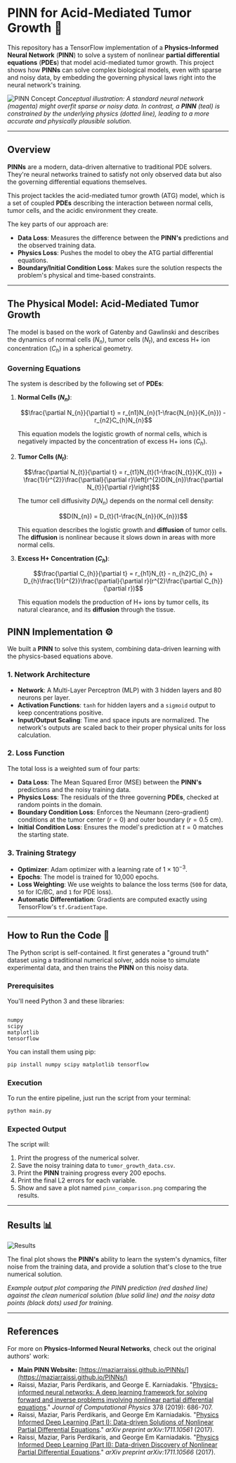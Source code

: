 # PINN for Acid-Mediated Tumor Growth 🧠

This repository has a TensorFlow implementation of a **Physics-Informed Neural Network** (**PINN**) to solve a system of nonlinear **partial differential equations** (**PDEs**) that model acid-mediated tumor growth. This project shows how **PINNs** can solve complex biological models, even with sparse and noisy data, by embedding the governing physical laws right into the neural network's training.

![PINN Concept](./Assets/concept.webp)
_Conceptual illustration: A standard neural network (magenta) might overfit sparse or noisy data. In contrast, a **PINN** (teal) is constrained by the underlying physics (dotted line), leading to a more accurate and physically plausible solution._

---

## Overview

**PINNs** are a modern, data-driven alternative to traditional PDE solvers. They're neural networks trained to satisfy not only observed data but also the governing differential equations themselves.

This project tackles the acid-mediated tumor growth (ATG) model, which is a set of coupled **PDEs** describing the interaction between normal cells, tumor cells, and the acidic environment they create.

The key parts of our approach are:

- **Data Loss**: Measures the difference between the **PINN's** predictions and the observed training data.
- **Physics Loss**: Pushes the model to obey the ATG partial differential equations.
- **Boundary/Initial Condition Loss**: Makes sure the solution respects the problem's physical and time-based constraints.

---

## The Physical Model: Acid-Mediated Tumor Growth

The model is based on the work of Gatenby and Gawlinski and describes the dynamics of normal cells ($N_n$), tumor cells ($N_t$), and excess H+ ion concentration ($C_h$) in a spherical geometry.

### Governing Equations

The system is described by the following set of **PDEs**:

1.  **Normal Cells ($N_n$)**:

    $$\frac{\partial N_{n}}{\partial t} = r_{n1}N_{n}(1-\frac{N_{n}}{K_{n}}) - r_{n2}C_{h}N_{n}$$

    This equation models the logistic growth of normal cells, which is negatively impacted by the concentration of excess H+ ions ($C_h$).

2.  **Tumor Cells ($N_t$)**:

    $$\frac{\partial N_{t}}{\partial t} = r_{t1}N_{t}(1-\frac{N_{t}}{K_{t}}) + \frac{1}{r^{2}}\frac{\partial}{\partial r}\left[r^{2}D(N_{n})\frac{\partial N_{t}}{\partial r}\right]$$

    The tumor cell diffusivity $D(N_{n})$ depends on the normal cell density:

    $$D(N_{n}) = D_{t}(1-\frac{N_{n}}{K_{n}})$$

    This equation describes the logistic growth and **diffusion** of tumor cells. The **diffusion** is nonlinear because it slows down in areas with more normal cells.

3.  **Excess H+ Concentration ($C_h$)**:

    $$\frac{\partial C_{h}}{\partial t} = r_{h1}N_{t} - n_{h2}C_{h} + D_{h}\frac{1}{r^{2}}\frac{\partial}{\partial r}(r^{2}\frac{\partial C_{h}}{\partial r})$$

    This equation models the production of H+ ions by tumor cells, its natural clearance, and its **diffusion** through the tissue.

## PINN Implementation ⚙️

We built a **PINN** to solve this system, combining data-driven learning with the physics-based equations above.

### 1. Network Architecture

- **Network**: A Multi-Layer Perceptron (MLP) with 3 hidden layers and 80 neurons per layer.
- **Activation Functions**: `tanh` for hidden layers and a `sigmoid` output to keep concentrations positive.
- **Input/Output Scaling**: Time and space inputs are normalized. The network's outputs are scaled back to their proper physical units for loss calculation.

### 2. Loss Function

The total loss is a weighted sum of four parts:

- **Data Loss**: The Mean Squared Error (MSE) between the **PINN's** predictions and the noisy training data.
- **Physics Loss**: The residuals of the three governing **PDEs**, checked at random points in the domain.
- **Boundary Condition Loss**: Enforces the Neumann (zero-gradient) conditions at the tumor center ($r=0$) and outer boundary ($r=0.5$ cm).
- **Initial Condition Loss**: Ensures the model's prediction at $t=0$ matches the starting state.

### 3. Training Strategy

- **Optimizer**: Adam optimizer with a learning rate of $1 \times 10^{-3}$.
- **Epochs**: The model is trained for 10,000 epochs.
- **Loss Weighting**: We use weights to balance the loss terms (`500` for data, `50` for IC/BC, and `1` for PDE loss).
- **Automatic Differentiation**: Gradients are computed exactly using TensorFlow's `tf.GradientTape`.

---

## How to Run the Code 🚀

The Python script is self-contained. It first generates a "ground truth" dataset using a traditional numerical solver, adds noise to simulate experimental data, and then trains the **PINN** on this noisy data.

### Prerequisites

You'll need Python 3 and these libraries:

```

numpy
scipy
matplotlib
tensorflow

```

You can install them using pip:

```bash
pip install numpy scipy matplotlib tensorflow
```

### Execution

To run the entire pipeline, just run the script from your terminal:

```bash
python main.py
```

### Expected Output

The script will:

1.  Print the progress of the numerical solver.
2.  Save the noisy training data to `tumor_growth_data.csv`.
3.  Print the **PINN** training progress every 200 epochs.
4.  Print the final L2 errors for each variable.
5.  Show and save a plot named `pinn_comparison.png` comparing the results.

---

## Results 📊

![Results](./Assets/pinn_comparison.png)

The final plot shows the **PINN's** ability to learn the system's dynamics, filter noise from the training data, and provide a solution that's close to the true numerical solution.

_Example output plot comparing the PINN prediction (red dashed line) against the clean numerical solution (blue solid line) and the noisy data points (black dots) used for training._

---

## References

For more on **Physics-Informed Neural Networks**, check out the original authors' work:

- **Main PINN Website:** [https://maziarraissi.github.io/PINNs/](https://maziarraissi.github.io/PINNs/)
- Raissi, Maziar, Paris Perdikaris, and George E. Karniadakis. "[Physics-informed neural networks: A deep learning framework for solving forward and inverse problems involving nonlinear partial differential equations](https://www.sciencedirect.com/science/article/pii/S0021999118307125)." _Journal of Computational Physics_ 378 (2019): 686-707.
- Raissi, Maziar, Paris Perdikaris, and George Em Karniadakis. "[Physics Informed Deep Learning (Part I): Data-driven Solutions of Nonlinear Partial Differential Equations](https://arxiv.org/abs/1711.10561)." _arXiv preprint arXiv:1711.10561_ (2017).
- Raissi, Maziar, Paris Perdikaris, and George Em Karniadakis. "[Physics Informed Deep Learning (Part II): Data-driven Discovery of Nonlinear Partial Differential Equations](https://arxiv.org/abs/1711.10566)." _arXiv preprint arXiv:1711.10566_ (2017).

